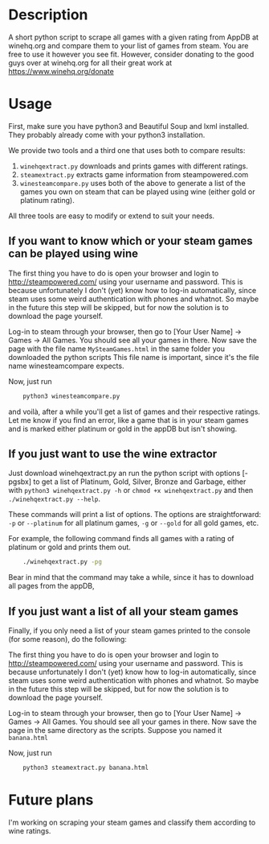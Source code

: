 # Description
A short python script to scrape all games with a given rating from AppDB at winehq.org and compare them to your list of games from steam. You are free to use it however you see fit. However, consider donating to the good guys over at winehq.org for all their great work at https://www.winehq.org/donate

# Usage
First, make sure you have python3 and Beautiful Soup and lxml installed. They probably already come with your python3 installation.

We provide two tools and a third one that uses both to compare results: 
1. `winehqextract.py` downloads and prints games with different ratings.
2. `steamextract.py` extracts game information from steampowered.com
3. `winesteamcompare.py` uses both of the above to generate a list of the games you own on steam that can be played using wine (either gold or platinum rating).

All three tools are easy to modify or extend to suit your needs.

## If you want to know which or your steam games can be played using wine
The first thing you have to do is open your browser and login to http://steampowered.com/ using your username and password. This is because unfortunately I don't (yet) know how to log-in automatically, since steam uses some weird authentication with phones and whatnot. So maybe in the future this step will be skipped, but for now the solution is to download the page yourself.

Log-in to steam through your browser, then go to [Your User Name] -> Games -> All Games. You should see all your games in there. Now save the page with the file name `MySteamGames.html` in the same folder you downloaded the python scripts This file name is important, since it's the file name winesteamcompare expects.

Now, just run

```bash
	python3 winesteamcompare.py
```

and voilà, after a while you'll get a list of games and their respective ratings. Let me know if you find an error, like a game that is in your steam games and is marked either platinum or gold in the appDB but isn't showing.

## If you just want to use the wine extractor
Just download winehqextract.py an run the python script with options [-pgsbx] to get a list of Platinum, Gold, Silver, Bronze and Garbage, either with `python3 winehqextract.py -h` or `chmod +x winehqextract.py` and then `./winehqextract.py --help`. 

These commands will print a list of options. The options are straightforward: `-p` or `--platinum` for all platinum games, `-g` or `--gold` for all gold games, etc.

For example, the following command finds all games with a rating of platinum or gold and prints them out.

```bash
	./winehqextract.py -pg
```

Bear in mind that the command may take a while, since it has to download all pages from the appDB, 

## If you just want a list of all your steam games

Finally, if you only need a list of your steam games printed to the console (for some reason), do the following:

The first thing you have to do is open your browser and login to http://steampowered.com/ using your username and password. This is because unfortunately I don't (yet) know how to log-in automatically, since steam uses some weird authentication with phones and whatnot. So maybe in the future this step will be skipped, but for now the solution is to download the page yourself.

Log-in to steam through your browser, then go to [Your User Name] -> Games -> All Games. You should see all your games in there. Now save the page in the same directory as the scripts. Suppose you named it `banana.html`

Now, just run

```bash
	python3 steamextract.py banana.html
```

# Future plans
I'm working on scraping your steam games and classify them according to wine ratings.
